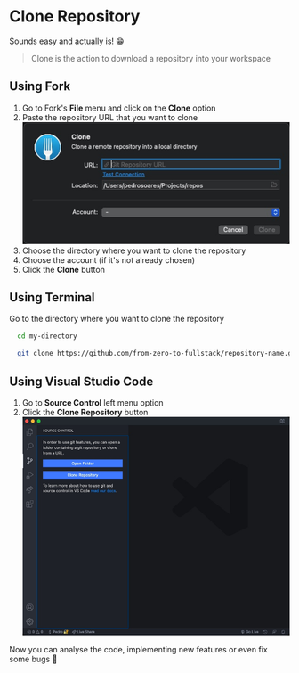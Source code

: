 # Clone Repository

Sounds easy and actually is! 😁

> Clone is the action to download a repository into your workspace

## Using Fork

1. Go to Fork's **File** menu and click on the **Clone** option
1. Paste the repository URL that you want to clone
![fork-clone-modal](../Images/fork-clone-modal.jpg)
1. Choose the directory where you want to clone the repository
1. Choose the account (if it's not already chosen)
1. Click the **Clone** button

## Using Terminal

Go to the directory where you want to clone the repository

```bash
  cd my-directory
```

```bash
  git clone https://github.com/from-zero-to-fullstack/repository-name.git
```

## Using Visual Studio Code

1. Go to **Source Control** left menu option
1. Click the **Clone Repository** button
![vscode-clone-button](../Images/vscode-clone-button.jpg)

Now you can analyse the code, implementing new features or even fix some bugs 🚀
